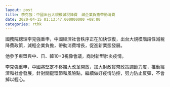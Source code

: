 ```yaml
---
layout: post
title: 李克強：中國出台大規模減稅降費　減企業負擔帶動消費
date: 2020-04-15 01:13:47.000000000 +08:00
categories: rthk
---
```


國務院總理李克強重申，中國經濟社會秩序正在加快恢復，出台大規模階段性減稅降費政策，減輕企業負擔，帶動消費增長，促進新業態發展。

他參予東盟與中、日、韓10+3視像會議，商討新型肺炎疫情。

李克強重申，中國將堅定不移擴大改革開放，加大財政貨幣政策調節力度，推動經濟和社會發展，針對關鍵環節和風險點，繼續做好疫情防控，努力防止反彈，不會掉以輕心。
